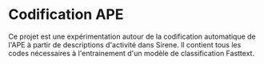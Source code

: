 # Codification APE

Ce projet est une expérimentation autour de la codification automatique de l'APE à partir de descriptions d'activité dans Sirene.
Il contient tous les codes nécessaires à l'entrainement d'un modèle de classification Fasttext.
